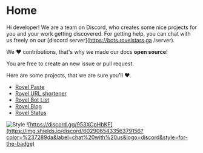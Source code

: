 # Home 

Hi developer!
We are a team on Discord, who creates some nice projects for you and your work getting discovered. For getting help, you can chat with us freely on our [discord server](https://bots.rovelstars.ga /server).

We ♥️ contributions, that's why we made our docs **open source**!

You are free to create an new issue or pull request.

Here are some projects, that we are sure you'll ♥️.

- [Rovel Paste](https://paste.rovelstars.ga)
- [Rovel URL shortener](https://url.rovelstars.ga)
- [Rovel Bot List](https://bots.rovelstars.ga)
- [Rovel Blog](https://blog.rovelstars.ga)
- [Rovel Status](https://status.rovelstars.ga)

![Style](https://img.shields.io/static/v1?label=made%20with&message=style&color=red&style=for-the-badge&logo=Awesome%20Lists&logoColor=red)
![https://discord.gg/953XCpHbKF](https://img.shields.io/discord/602906543356379156?color=%237289da&label=chat%20with%20us&logo=discord&style=for-the-badge)

